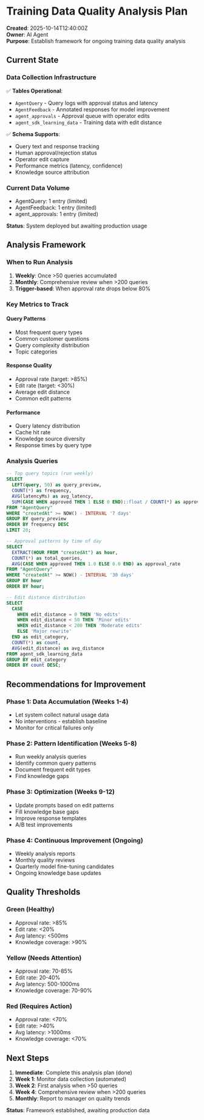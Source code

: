 # Training Data Quality Analysis Plan

**Created**: 2025-10-14T12:40:00Z  
**Owner**: AI Agent  
**Purpose**: Establish framework for ongoing training data quality analysis

## Current State

### Data Collection Infrastructure
✅ **Tables Operational**:
- `AgentQuery` - Query logs with approval status and latency
- `AgentFeedback` - Annotated responses for model improvement
- `agent_approvals` - Approval queue with operator edits
- `agent_sdk_learning_data` - Training data with edit distance

✅ **Schema Supports**:
- Query text and response tracking
- Human approval/rejection status
- Operator edit capture
- Performance metrics (latency, confidence)
- Knowledge source attribution

### Current Data Volume
- AgentQuery: 1 entry (limited)
- AgentFeedback: 1 entry (limited)
- agent_approvals: 1 entry (limited)

**Status**: System deployed but awaiting production usage

## Analysis Framework

### When to Run Analysis
1. **Weekly**: Once >50 queries accumulated
2. **Monthly**: Comprehensive review when >200 queries
3. **Trigger-based**: When approval rate drops below 80%

### Key Metrics to Track

#### Query Patterns
- Most frequent query types
- Common customer questions
- Query complexity distribution
- Topic categories

#### Response Quality
- Approval rate (target: >85%)
- Edit rate (target: <30%)
- Average edit distance
- Common edit patterns

#### Performance
- Query latency distribution
- Cache hit rate
- Knowledge source diversity
- Response times by query type

### Analysis Queries

```sql
-- Top query topics (run weekly)
SELECT 
  LEFT(query, 50) as query_preview,
  COUNT(*) as frequency,
  AVG(latencyMs) as avg_latency,
  SUM(CASE WHEN approved THEN 1 ELSE 0 END)::float / COUNT(*) as approval_rate
FROM "AgentQuery"
WHERE "createdAt" >= NOW() - INTERVAL '7 days'
GROUP BY query_preview
ORDER BY frequency DESC
LIMIT 20;

-- Approval patterns by time of day
SELECT 
  EXTRACT(HOUR FROM "createdAt") as hour,
  COUNT(*) as total_queries,
  AVG(CASE WHEN approved THEN 1.0 ELSE 0.0 END) as approval_rate
FROM "AgentQuery"
WHERE "createdAt" >= NOW() - INTERVAL '30 days'
GROUP BY hour
ORDER BY hour;

-- Edit distance distribution
SELECT 
  CASE 
    WHEN edit_distance = 0 THEN 'No edits'
    WHEN edit_distance < 50 THEN 'Minor edits'
    WHEN edit_distance < 200 THEN 'Moderate edits'
    ELSE 'Major rewrite'
  END as edit_category,
  COUNT(*) as count,
  AVG(edit_distance) as avg_distance
FROM agent_sdk_learning_data
GROUP BY edit_category
ORDER BY count DESC;
```

## Recommendations for Improvement

### Phase 1: Data Accumulation (Weeks 1-4)
- Let system collect natural usage data
- No interventions - establish baseline
- Monitor for critical failures only

### Phase 2: Pattern Identification (Weeks 5-8)
- Run weekly analysis queries
- Identify common query patterns
- Document frequent edit types
- Find knowledge gaps

### Phase 3: Optimization (Weeks 9-12)
- Update prompts based on edit patterns
- Fill knowledge base gaps
- Improve response templates
- A/B test improvements

### Phase 4: Continuous Improvement (Ongoing)
- Weekly analysis reports
- Monthly quality reviews
- Quarterly model fine-tuning candidates
- Ongoing knowledge base updates

## Quality Thresholds

### Green (Healthy)
- Approval rate: >85%
- Edit rate: <20%
- Avg latency: <500ms
- Knowledge coverage: >90%

### Yellow (Needs Attention)
- Approval rate: 70-85%
- Edit rate: 20-40%
- Avg latency: 500-1000ms
- Knowledge coverage: 70-90%

### Red (Requires Action)
- Approval rate: <70%
- Edit rate: >40%
- Avg latency: >1000ms
- Knowledge coverage: <70%

## Next Steps

1. **Immediate**: Complete this analysis plan (done)
2. **Week 1**: Monitor data collection (automated)
3. **Week 2**: First analysis when >50 queries
4. **Week 4**: Comprehensive review when >200 queries
5. **Monthly**: Report to manager on quality trends

**Status**: Framework established, awaiting production data

